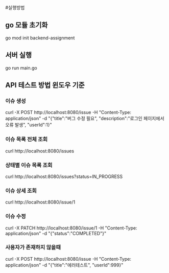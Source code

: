 #실행방법

## go 모듈 초기화
go mod init backend-assignment

## 서버 실행
go run main.go

## API 테스트 방법 윈도우 기준
### 이슈 생성
curl -X POST http://localhost:8080/issue -H "Content-Type: application/json" -d "{\"title\":\"버그 수정 필요\", \"description\":\"로그인 페이지에서 오류 발생\", \"userId\":1}"

### 이슈 목록 전체 조회
curl http://localhost:8080/issues

### 상태별 이슈 목록 조회
curl http://localhost:8080/issues?status=IN_PROGRESS

### 이슈 상세 조회
curl http://localhost:8080/issue/1

### 이슈 수정
curl -X PATCH http://localhost:8080/issue/1 -H "Content-Type: application/json" -d "{\"status\":\"COMPLETED\"}"

### 사용자가 존재하지 않을때
curl -X POST http://localhost:8080/issue -H "Content-Type: application/json" -d "{\"title\":\"에러테스트\", \"userId\":999}"
